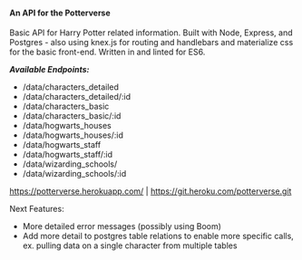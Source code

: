 #### An API for the Potterverse

Basic API for Harry Potter related information. Built with Node, Express, and Postgres - also using knex.js for routing and handlebars and materialize css for the basic front-end. Written in and linted for ES6.

  ***Available Endpoints:***
  - /data/characters_detailed
  - /data/characters_detailed/:id
  - /data/characters_basic
  - /data/characters_basic/:id
  - /data/hogwarts_houses
  - /data/hogwarts_houses/:id
  - /data/hogwarts_staff
  - /data/hogwarts_staff/:id
  - /data/wizarding_schools/
  - /data/wizarding_schools/:id

https://potterverse.herokuapp.com/ | https://git.heroku.com/potterverse.git


Next Features:
- More detailed error messages (possibly using Boom)
- Add more detail to postgres table relations to enable more specific calls, ex. pulling data on a single character from multiple tables
